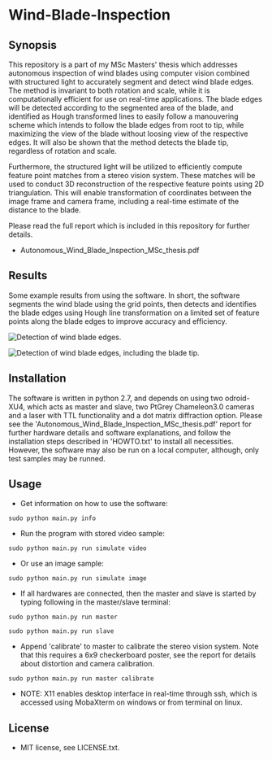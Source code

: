 # Wind-Blade-Inspection

## Synopsis

This repository is a part of my MSc Masters' thesis which addresses autonomous inspection of wind blades using computer vision combined with structured light to accurately segment and detect wind blade edges. The method is invariant to both rotation and scale, while it is computationally efficient for use on real-time applications. The blade edges will be detected according to the segmented area of the blade, and identified as Hough transformed lines to easily follow a manouvering scheme which intends to follow the blade edges from root to tip, while maximizing the view of the blade without loosing view of the respective edges. It will also be shown that the method detects the blade tip, regardless of rotation and scale.

Furthermore, the structured light will be utilized to efficiently compute feature point matches from a stereo vision system. These matches will be used to conduct 3D reconstruction of the respective feature points using 2D triangulation. This will enable transformation of coordinates between the image frame and camera frame, including a real-time estimate of the distance to the blade.

Please read the full report which is included in this repository for further details.
* Autonomous_Wind_Blade_Inspection_MSc_thesis.pdf

## Results

Some example results from using the software.
In short, the software segments the wind blade using the grid points, then detects and identifies the blade edges using Hough line transformation on a limited set of feature points along the blade edges to improve accuracy and efficiency.

![Detection of wind blade edges.](https://github.com/hansehe/Wind-Blade-Inspection/ResultFigures/wind_blade_detection_sample.png)

![Detection of wind blade edges, including the blade tip.](https://github.com/hansehe/Wind-Blade-Inspection/ResultFigures/wind_blade_detection_tip_sample.png)

## Installation

The software is written in python 2.7, and depends on using two odroid-XU4, which acts as master and slave, two PtGrey Chameleon3.0 cameras and a laser with TTL functionality and a dot matrix diffraction option. Please see the 'Autonomous_Wind_Blade_Inspection_MSc_thesis.pdf' report for further hardware details and software explanations, and follow the installation steps described in 'HOWTO.txt' to install all necessities. However, the software may also be run on a local computer, although, only test samples may be runned.

## Usage

* Get information on how to use the software:

```
sudo python main.py info
```

* Run the program with stored video sample:

```
sudo python main.py run simulate video
```

* Or use an image sample:

```
sudo python main.py run simulate image
```

* If all hardwares are connected, then the master and slave is started by typing following in the master/slave terminal:

```
sudo python main.py run master
```

```
sudo python main.py run slave
```

* Append 'calibrate' to master to calibrate the stereo vision system. Note that this requires a 6x9 checkerboard poster, see the report for details about distortion and camera calibration.

```
sudo python main.py run master calibrate
```

* NOTE: X11 enables desktop interface in real-time through ssh, which is accessed using MobaXterm on windows or from terminal on linux.


## License

* MIT license, see LICENSE.txt.

